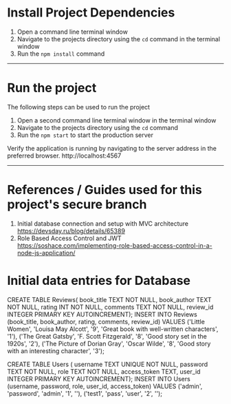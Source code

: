 # Install Project Dependencies
1. Open a command line terminal window
2. Navigate to the projects directory using the `cd` command in the terminal window
3. Run the `npm install` command

--------

# Run the project
The following steps can be used to run the project

1. Open a second command line terminal window in the terminal window
2. Navigate to the projects directory using the `cd` command
5. Run the `npm start` to start the production server

Verify the application is running by navigating to the server address in
the preferred browser.
http://localhost:4567


--------


# References / Guides used for this project's secure branch
1. Initial database connection and setup with MVC architecture 
    https://devsday.ru/blog/details/65389
2. Role Based Access Control and JWT 
    https://soshace.com/implementing-role-based-access-control-in-a-node-js-application/


# Initial data entries for Database
CREATE TABLE Reviews(
book_title TEXT NOT NULL,
book_author TEXT NOT NULL,
rating INT NOT NULL,
comments TEXT NOT NULL,
review_id INTEGER PRIMARY KEY AUTOINCREMENT);
INSERT INTO Reviews (book_title, book_author, rating, comments, review_id)
VALUES ('Little Women', 'Louisa May Alcott', '9', 'Great book with well-written characters', '1'),
('The Great Gatsby', 'F. Scott Fitzgerald', '8', 'Good story set in the 1920s', '2'),
('The Picture of Dorian Gray', 'Oscar Wilde', '8', 'Good story with an interesting character', '3');

CREATE TABLE Users (
username TEXT UNIQUE NOT NULL,
password TEXT NOT NULL,
role TEXT NOT NULL,
access_token TEXT,
user_id INTEGER PRIMARY KEY AUTOINCREMENT);
INSERT INTO Users (username, password, role, user_id, access_token)
VALUES ('admin', 'password', 'admin', '1', ''), ('test1', 'pass', 'user', '2', '');